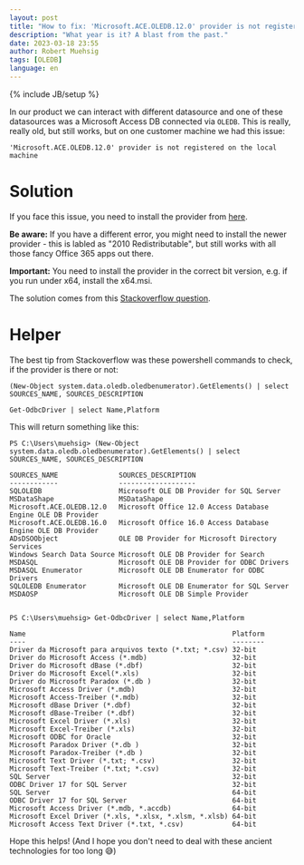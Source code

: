 ```yaml
---
layout: post
title: "How to fix: 'Microsoft.ACE.OLEDB.12.0' provider is not registered on the local machine"
description: "What year is it? A blast from the past."
date: 2023-03-18 23:55
author: Robert Muehsig
tags: [OLEDB]
language: en
---
```


{% include JB/setup %}

In our product we can interact with different datasource and one of these datasources was a Microsoft Access DB connected via `OLEDB`. This is really, really old, but still works, but on one customer machine we had this issue:

```
'Microsoft.ACE.OLEDB.12.0' provider is not registered on the local machine
```  

# Solution

If you face this issue, you need to install the provider from [here](https://www.microsoft.com/en-us/download/details.aspx?id=13255). 

__Be aware:__ If you have a different error, you might need to install the newer provider - this is labled as "2010 Redistributable", but still works with all those fancy Office 365 apps out there.

__Important:__ You need to install the provider in the correct bit version, e.g. if you run under x64, install the x64.msi.

The solution comes from this [Stackoverflow question](https://stackoverflow.com/questions/6649363/microsoft-ace-oledb-12-0-provider-is-not-registered-on-the-local-machine).

# Helper

The best tip from Stackoverflow was these powershell commands to check, if the provider is there or not:

```
(New-Object system.data.oledb.oledbenumerator).GetElements() | select SOURCES_NAME, SOURCES_DESCRIPTION 

Get-OdbcDriver | select Name,Platform
```

This will return something like this:

```
PS C:\Users\muehsig> (New-Object system.data.oledb.oledbenumerator).GetElements() | select SOURCES_NAME, SOURCES_DESCRIPTION

SOURCES_NAME               SOURCES_DESCRIPTION
------------               -------------------
SQLOLEDB                   Microsoft OLE DB Provider for SQL Server
MSDataShape                MSDataShape
Microsoft.ACE.OLEDB.12.0   Microsoft Office 12.0 Access Database Engine OLE DB Provider
Microsoft.ACE.OLEDB.16.0   Microsoft Office 16.0 Access Database Engine OLE DB Provider
ADsDSOObject               OLE DB Provider for Microsoft Directory Services
Windows Search Data Source Microsoft OLE DB Provider for Search
MSDASQL                    Microsoft OLE DB Provider for ODBC Drivers
MSDASQL Enumerator         Microsoft OLE DB Enumerator for ODBC Drivers
SQLOLEDB Enumerator        Microsoft OLE DB Enumerator for SQL Server
MSDAOSP                    Microsoft OLE DB Simple Provider


PS C:\Users\muehsig> Get-OdbcDriver | select Name,Platform

Name                                                   Platform
----                                                   --------
Driver da Microsoft para arquivos texto (*.txt; *.csv) 32-bit
Driver do Microsoft Access (*.mdb)                     32-bit
Driver do Microsoft dBase (*.dbf)                      32-bit
Driver do Microsoft Excel(*.xls)                       32-bit
Driver do Microsoft Paradox (*.db )                    32-bit
Microsoft Access Driver (*.mdb)                        32-bit
Microsoft Access-Treiber (*.mdb)                       32-bit
Microsoft dBase Driver (*.dbf)                         32-bit
Microsoft dBase-Treiber (*.dbf)                        32-bit
Microsoft Excel Driver (*.xls)                         32-bit
Microsoft Excel-Treiber (*.xls)                        32-bit
Microsoft ODBC for Oracle                              32-bit
Microsoft Paradox Driver (*.db )                       32-bit
Microsoft Paradox-Treiber (*.db )                      32-bit
Microsoft Text Driver (*.txt; *.csv)                   32-bit
Microsoft Text-Treiber (*.txt; *.csv)                  32-bit
SQL Server                                             32-bit
ODBC Driver 17 for SQL Server                          32-bit
SQL Server                                             64-bit
ODBC Driver 17 for SQL Server                          64-bit
Microsoft Access Driver (*.mdb, *.accdb)               64-bit
Microsoft Excel Driver (*.xls, *.xlsx, *.xlsm, *.xlsb) 64-bit
Microsoft Access Text Driver (*.txt, *.csv)            64-bit
```

Hope this helps! (And I hope you don't need to deal with these ancient technologies for too long 😅) 
